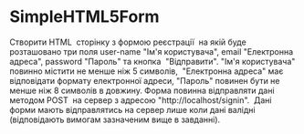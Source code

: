 # SimpleHTML5Form
Створити HTML  сторінку з формою реєстрації  на якій буде розташовано три поля user-name "Ім'я користувача", email "Електронна адреса", password "Пароль" та кнопка  "Відправити". "Ім'я користувача" повинно містити не менше ніж 5 символів,  "Електронна адреса" має відповідати формату електронної адреси, "Пароль" повинен бути не менше ніж 8 символів в довжину.
Форма повинна відправляти дані  методом POST  на сервер з адресою "http://localhost/signin&quot;. 
Дані форми мають відправлятись на сервер лише коли дані валідні (відповідають вимогам зазначеним вище в завданні).
